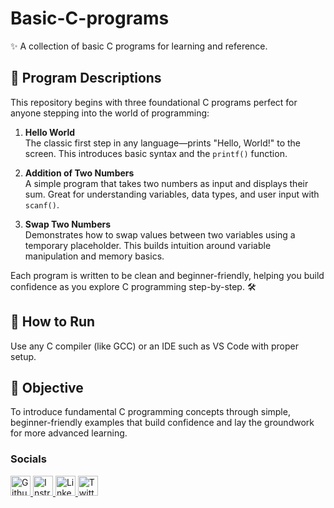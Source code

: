 # Basic-C-programs
✨ A collection of basic C programs for learning and reference.

## 🧾 Program Descriptions

This repository begins with three foundational C programs perfect for anyone stepping into the world of programming:

1. **Hello World**  
   The classic first step in any language—prints "Hello, World!" to the screen. This introduces basic syntax and the `printf()` function.

2. **Addition of Two Numbers**  
   A simple program that takes two numbers as input and displays their sum. Great for understanding variables, data types, and user input with `scanf()`.

3. **Swap Two Numbers**  
   Demonstrates how to swap values between two variables using a temporary placeholder. This builds intuition around variable manipulation and memory basics.

Each program is written to be clean and beginner-friendly, helping you build confidence as you explore C programming step-by-step. 🛠️


## 🔧 How to Run

Use any C compiler (like GCC) or an IDE such as VS Code with proper setup.

## 🎯 Objective

To introduce fundamental C programming concepts through simple, beginner-friendly examples that build confidence and lay the groundwork for more advanced learning.

### Socials

<p align="left"> <a href="https://www.github.com/suhanaa29" target="_blank" rel="noreferrer"> <picture> <source media="(prefers-color-scheme: dark)" srcset="https://raw.githubusercontent.com/danielcranney/readme-generator/main/public/icons/socials/github-dark.svg" /> <source media="(prefers-color-scheme: light)" srcset="https://raw.githubusercontent.com/danielcranney/readme-generator/main/public/icons/socials/github.svg" /> <img src="https://raw.githubusercontent.com/danielcranney/readme-generator/main/public/icons/socials/github.svg" width="32" height="32" alt="Github" title="Github" /> </picture> </a> <a href="http://www.instagram.com/" target="_blank" rel="noreferrer"> <picture> <source media="(prefers-color-scheme: dark)" srcset="https://raw.githubusercontent.com/danielcranney/readme-generator/main/public/icons/socials/instagram-dark.svg" /> <source media="(prefers-color-scheme: light)" srcset="https://raw.githubusercontent.com/danielcranney/readme-generator/main/public/icons/socials/instagram.svg" /> <img src="https://raw.githubusercontent.com/danielcranney/readme-generator/main/public/icons/socials/instagram.svg" width="32" height="32" alt="Instragram" title="Instragram" /> </picture> </a> <a href="https://www.linkedin.com/in/dev-durgesh-shukla" target="_blank" rel="noreferrer"> <picture> <source media="(prefers-color-scheme: dark)" srcset="https://raw.githubusercontent.com/danielcranney/readme-generator/main/public/icons/socials/linkedin-dark.svg" /> <source media="(prefers-color-scheme: light)" srcset="https://raw.githubusercontent.com/danielcranney/readme-generator/main/public/icons/socials/linkedin.svg" /> <img src="https://raw.githubusercontent.com/danielcranney/readme-generator/main/public/icons/socials/linkedin.svg" width="32" height="32" alt="LinkedIn" title="LinkedIn" /> </picture> </a> <a href="https://www.x.com/AparnaSing8923" target="_blank" rel="noreferrer"> <picture> <source media="(prefers-color-scheme: dark)" srcset="https://raw.githubusercontent.com/danielcranney/readme-generator/main/public/icons/socials/twitter-dark.svg" /> <source media="(prefers-color-scheme: light)" srcset="https://raw.githubusercontent.com/danielcranney/readme-generator/main/public/icons/socials/twitter.svg" /> <img src="https://raw.githubusercontent.com/danielcranney/readme-generator/main/public/icons/socials/twitter.svg" width="32" height="32" alt="Twitter" title="Twitter" /> </picture> </a></p>



